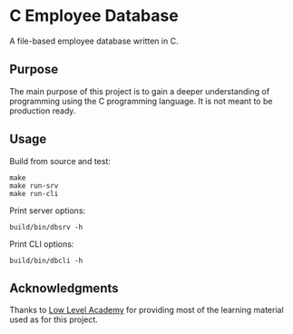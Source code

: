 # C Employee Database

A file-based employee database written in C.

## Purpose

The main purpose of this project is to gain a deeper understanding of programming using the C programming language. It is not meant to be production ready.

## Usage

Build from source and test:

```shell
make
make run-srv
make run-cli
```

Print server options:

```shell
build/bin/dbsrv -h
```

Print CLI options:

```shell
build/bin/dbcli -h
```

## Acknowledgments

Thanks to [Low Level Academy](https://lowlevel.academy) for providing most of the learning material used as for this project.
